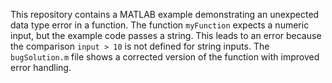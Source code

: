 This repository contains a MATLAB example demonstrating an unexpected data type error in a function. The function `myFunction` expects a numeric input, but the example code passes a string. This leads to an error because the comparison `input > 10` is not defined for string inputs. The `bugSolution.m` file shows a corrected version of the function with improved error handling.
